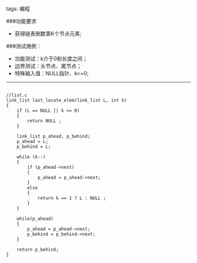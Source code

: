 tags: 编程

###功能要求

- 获得链表倒数第K个节点元素;

###测试用例：

- 功能测试：k介于0和长度之间；
- 边界测试：头节点、尾节点；
- 特殊输入值：NULL指针、k<=0;

------

```cpp:n

//list.c
link_list last_locate_elem(link_list L, int k)
{
    if (L == NULL || k <= 0)
    {
        return NULL ;
    }

    link_list p_ahead, p_behind;
    p_ahead = L;
    p_behind = L;

    while (k--)
    {
        if (p_ahead->next)
        {
            p_ahead = p_ahead->next;
        }
        else
        {
            return k == 1 ? L : NULL ;
        }
    }

    while(p_ahead)
    {
        p_ahead = p_ahead->next;
        p_behind = p_behind->next;
    }

    return p_behind;
}

```